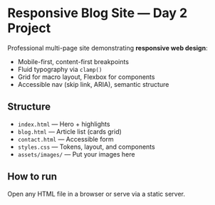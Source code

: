 # Responsive Blog Site — Day 2 Project

Professional multi-page site demonstrating **responsive web design**:
- Mobile-first, content-first breakpoints
- Fluid typography via `clamp()`
- Grid for macro layout, Flexbox for components
- Accessible nav (skip link, ARIA), semantic structure

## Structure
- `index.html` — Hero + highlights
- `blog.html` — Article list (cards grid)
- `contact.html` — Accessible form
- `styles.css` — Tokens, layout, and components
- `assets/images/` — Put your images here

## How to run
Open any HTML file in a browser or serve via a static server.
